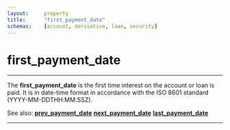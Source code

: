 ```yaml
---
layout:     property
title:      "first_payment_date"
schemas:    [account, derivative, loan, security]
---
```


# first_payment_date

---

The **first_payment_date** is the first time interest on the account or loan is paid. It is in date-time format in accordance with the ISO 8601 standard (YYYY-MM-DDTHH:MM:SSZ).

See also:
[**prev_payment_date**][ppd]
[**next_payment_date**][npd]
[**last_payment_date**][lpd]

---
[ppd]: https://github.com/suadelabs/fire/blob/master/documentation/properties/prev_payment_date.md
[npd]: https://github.com/suadelabs/fire/blob/master/documentation/properties/next_payment_date.md
[lpd]: https://github.com/suadelabs/fire/blob/master/documentation/properties/last_payment_date.md
